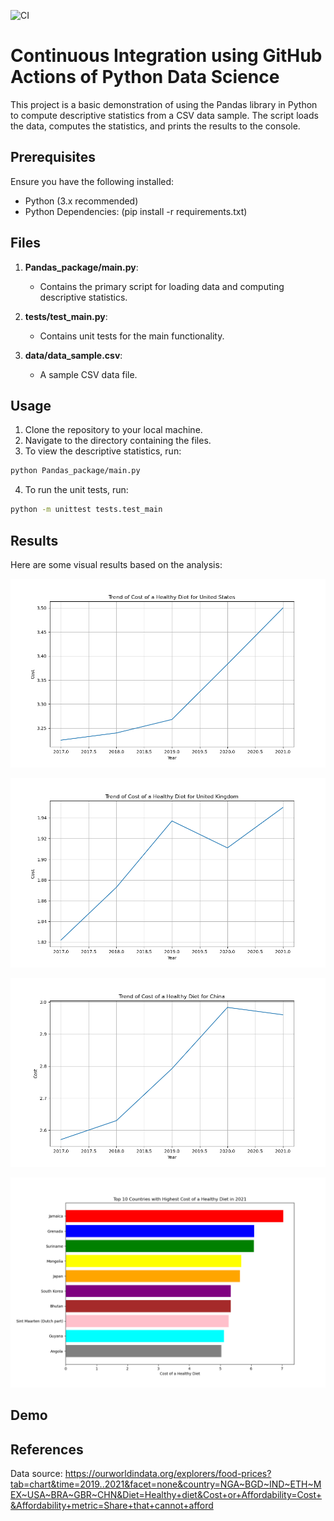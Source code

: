 ![CI](https://github.com/nogibjj/Yilin-Pandas-Project/actions/workflows/cicd.yml/badge.svg?event=install)

# Continuous Integration using GitHub Actions of Python Data Science

This project is a basic demonstration of using the Pandas library in Python to compute descriptive statistics from a CSV data sample. The script loads the data, computes the statistics, and prints the results to the console. 

## Prerequisites

Ensure you have the following installed:
- Python (3.x recommended)
- Python Dependencies: (pip install -r requirements.txt)

## Files

1. **Pandas_package/main.py**:
   - Contains the primary script for loading data and computing descriptive statistics.
   
2. **tests/test_main.py**:
   - Contains unit tests for the main functionality.
   
3. **data/data_sample.csv**:
   - A sample CSV data file.

## Usage

1. Clone the repository to your local machine.
2. Navigate to the directory containing the files.
3. To view the descriptive statistics, run:
```bash
python Pandas_package/main.py
```
4. To run the unit tests, run:
```bash
python -m unittest tests.test_main
```

## Results

Here are some visual results based on the analysis:

![Analysis Figure 1](Result/Figure1.png "Figure 1: Cost of a healthy diet in US ")

![Analysis Figure 2](Result/Figure2.png "Figure 2: Cost of a healthy diet in UK")

![Analysis Figure 3](Result/Figure3.png "Figure 3: Cost of a healthy diet in China")

![Analysis Figure 4](Result/Figure4.png "Figure 4: Top 10 countries with the highest cost of a healthy diet")

## Demo

## References
Data source: https://ourworldindata.org/explorers/food-prices?tab=chart&time=2019..2021&facet=none&country=NGA~BGD~IND~ETH~MEX~USA~BRA~GBR~CHN&Diet=Healthy+diet&Cost+or+Affordability=Cost+&Affordability+metric=Share+that+cannot+afford